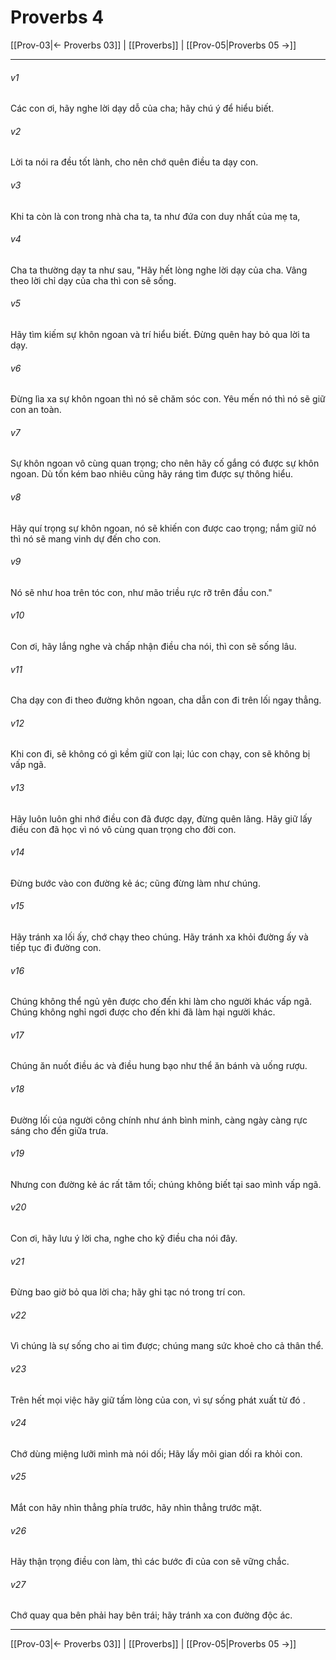 # Proverbs 4

[[Prov-03|← Proverbs 03]] | [[Proverbs]] | [[Prov-05|Proverbs 05 →]]
***



###### v1 
Các con ơi, hãy nghe lời dạy dỗ của cha; hãy chú ý để hiểu biết. 

###### v2 
Lời ta nói ra đều tốt lành, cho nên chớ quên điều ta dạy con. 

###### v3 
Khi ta còn là con trong nhà cha ta, ta như đứa con duy nhất của mẹ ta, 

###### v4 
Cha ta thường dạy ta như sau, "Hãy hết lòng nghe lời dạy của cha. Vâng theo lời chỉ dạy của cha thì con sẽ sống. 

###### v5 
Hãy tìm kiếm sự khôn ngoan và trí hiểu biết. Đừng quên hay bỏ qua lời ta dạy. 

###### v6 
Đừng lìa xa sự khôn ngoan thì nó sẽ chăm sóc con. Yêu mến nó thì nó sẽ giữ con an toàn. 

###### v7 
Sự khôn ngoan vô cùng quan trọng; cho nên hãy cố gắng có được sự khôn ngoan. Dù tốn kém bao nhiêu cũng hãy ráng tìm được sự thông hiểu. 

###### v8 
Hãy quí trọng sự khôn ngoan, nó sẽ khiến con được cao trọng; nắm giữ nó thì nó sẽ mang vinh dự đến cho con. 

###### v9 
Nó sẽ như hoa trên tóc con, như mão triều rực rỡ trên đầu con." 

###### v10 
Con ơi, hãy lắng nghe và chấp nhận điều cha nói, thì con sẽ sống lâu. 

###### v11 
Cha dạy con đi theo đường khôn ngoan, cha dẫn con đi trên lối ngay thẳng. 

###### v12 
Khi con đi, sẽ không có gì kềm giữ con lại; lúc con chạy, con sẽ không bị vấp ngã. 

###### v13 
Hãy luôn luôn ghi nhớ điều con đã được dạy, đừng quên lãng. Hãy giữ lấy điều con đã học vì nó vô cùng quan trọng cho đời con. 

###### v14 
Đừng bước vào con đường kẻ ác; cũng đừng làm như chúng. 

###### v15 
Hãy tránh xa lối ấy, chớ chạy theo chúng. Hãy tránh xa khỏi đường ấy và tiếp tục đi đường con. 

###### v16 
Chúng không thể ngủ yên được cho đến khi làm cho người khác vấp ngã. Chúng không nghỉ ngơi được cho đến khi đã làm hại người khác. 

###### v17 
Chúng ăn nuốt điều ác và điều hung bạo như thể ăn bánh và uống rượu. 

###### v18 
Đường lối của người công chính như ánh bình minh, càng ngày càng rực sáng cho đến giữa trưa. 

###### v19 
Nhưng con đường kẻ ác rất tăm tối; chúng không biết tại sao mình vấp ngã. 

###### v20 
Con ơi, hãy lưu ý lời cha, nghe cho kỹ điều cha nói đây. 

###### v21 
Đừng bao giờ bỏ qua lời cha; hãy ghi tạc nó trong trí con. 

###### v22 
Vì chúng là sự sống cho ai tìm được; chúng mang sức khoẻ cho cả thân thể. 

###### v23 
Trên hết mọi việc hãy giữ tấm lòng của con, vì sự sống phát xuất từ đó . 

###### v24 
Chớ dùng miệng lưỡi mình mà nói dối; Hãy lấy môi gian dối ra khỏi con. 

###### v25 
Mắt con hãy nhìn thẳng phía trước, hãy nhìn thẳng trước mặt. 

###### v26 
Hãy thận trọng điều con làm, thì các bước đi của con sẽ vững chắc. 

###### v27 
Chớ quay qua bên phải hay bên trái; hãy tránh xa con đường độc ác.

***
[[Prov-03|← Proverbs 03]] | [[Proverbs]] | [[Prov-05|Proverbs 05 →]]
